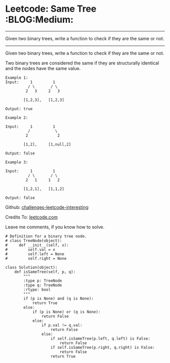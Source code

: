 # Leetcode: Same Tree     :BLOG:Medium:


---

Given two binary trees, write a function to check if they are the same or not.  

---

Given two binary trees, write a function to check if they are the same or not.  

Two binary trees are considered the same if they are structurally identical and the nodes have the same value.  

    Example 1:
    Input:     1         1
              / \       / \
             2   3     2   3
    
            [1,2,3],   [1,2,3]
    
    Output: true

    Example 2:
    
    Input:     1         1
              /           \
             2             2
    
            [1,2],     [1,null,2]
    
    Output: false

    Example 3:
    
    Input:     1         1
              / \       / \
             2   1     1   2
    
            [1,2,1],   [1,1,2]
    
    Output: false

Github: [challenges-leetcode-interesting](https://github.com/DennyZhang/challenges-leetcode-interesting/tree/master/same-tree)  

Credits To: [leetcode.com](https://leetcode.com/problems/same-tree/description/)  

Leave me comments, if you know how to solve.  

    # Definition for a binary tree node.
    # class TreeNode(object):
    #     def __init__(self, x):
    #         self.val = x
    #         self.left = None
    #         self.right = None
    
    class Solution(object):
        def isSameTree(self, p, q):
            """
            :type p: TreeNode
            :type q: TreeNode
            :rtype: bool
            """
            if (p is None) and (q is None):
                return True
            else:
                if (p is None) or (q is None):
                    return False
                else:
                    if p.val != q.val:
                        return False
                    else:
                        if self.isSameTree(p.left, q.left) is False:
                            return False
                        if self.isSameTree(p.right, q.right) is False:
                            return False
                        return True